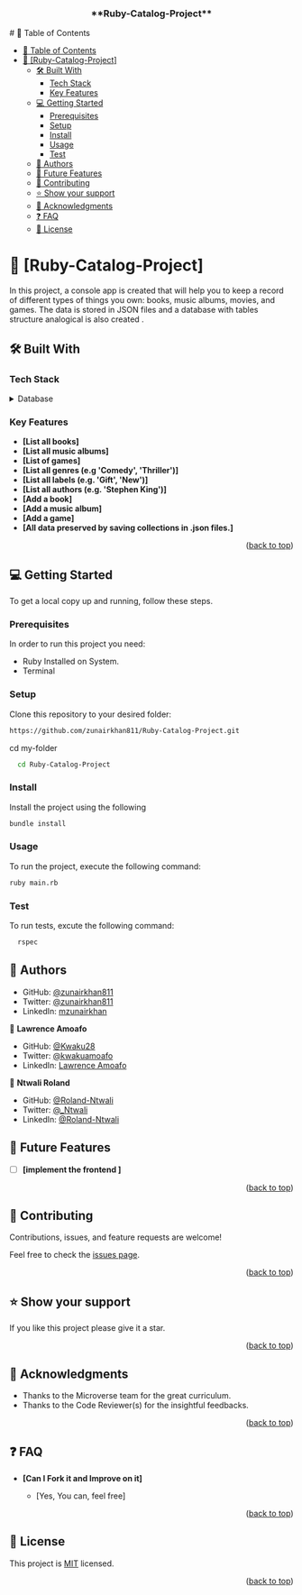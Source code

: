 <a name="readme-top"></a>
<div align='center'>
  <h3><b>**Ruby-Catalog-Project**</b></h3>

</div>
# 📗 Table of Contents

- [📗 Table of Contents](#-table-of-contents)
- [📖 \[Ruby-Catalog-Project\] ](#-ruby-catalog-project-)
  - [🛠 Built With ](#-built-with-)
    - [Tech Stack ](#tech-stack-)
    - [Key Features ](#key-features-)
  - [💻 Getting Started ](#-getting-started-)
    - [Prerequisites](#prerequisites)
    - [Setup](#setup)
    - [Install](#install)
    - [Usage](#usage)
    - [Test](#test)
  - [👥 Authors ](#-authors-)
  - [🔭 Future Features ](#-future-features-)
  - [🤝 Contributing ](#-contributing-)
  - [⭐️ Show your support ](#️-show-your-support-)
  - [🙏 Acknowledgments ](#-acknowledgments-)
  - [❓ FAQ ](#-faq-)
  - [📝 License ](#-license-)

<!-- PROJECT DESCRIPTION -->

# 📖 [Ruby-Catalog-Project] <a name="about-project"></a>
In this project, a console app is created that will help you to keep a record of different types of things you own: books, music albums, movies, and games. The data is stored in JSON files 
and a database with tables structure analogical is also created .

## 🛠 Built With <a name="built-with"></a>

### Tech Stack <a name="tech-stack"></a>


<details>
<summary>Database</summary>
  <ul>
    <li><a href="https://www.ruby-lang.org/en/">Ruby</a></li>
  </ul>
</details>

<!-- Features -->

### Key Features <a name="key-features"></a>

- **[List all books]**
- **[List all music albums]**
- **[List of games]**
- **[List all genres (e.g 'Comedy', 'Thriller')]**
- **[List all labels (e.g. 'Gift', 'New')]**
- **[List all authors (e.g. 'Stephen King')]**
- **[Add a book]**
- **[Add a music album]**
- **[Add a game]**
- **[All data preserved by saving collections in .json files.]**

<p align="right">(<a href="#readme-top">back to top</a>)</p>

<!-- GETTING STARTED -->

## 💻 Getting Started <a name="getting-started"></a>


To get a local copy up and running, follow these steps.

### Prerequisites

In order to run this project you need:

- Ruby Installed on System.
- Terminal

### Setup


Clone this repository to your desired folder:
```sh
https://github.com/zunairkhan811/Ruby-Catalog-Project.git
```
cd my-folder
```sh
  cd Ruby-Catalog-Project
```
### Install
Install the project using the following 
```sh
bundle install
```
### Usage 
To run the project, execute the following command:
```sh
ruby main.rb
```

### Test
To run tests, excute the following command:
```sh
  rspec
```

<!-- AUTHORS -->
## 👥 Authors <a name="authors"></a>

- GitHub: [@zunairkhan811](https://github.com/zunairkhan811)
- Twitter: [@zunairkhan811](https://twitter.com/zunairkhan811)
- LinkedIn: [mzunairkhan](https://www.linkedin.com/in/mzunairkhan)

👤 **Lawrence Amoafo**

- GitHub: [@Kwaku28](https://github.com/Kwaku28)
- Twitter: [@kwakuamoafo](https://twitter.com/kwakuamoafo)
- LinkedIn: [Lawrence Amoafo](https://linkedin.com/in/lawrenceamoafo)

👤 **Ntwali Roland**

- GitHub: [@Roland-Ntwali](https://github.com/Roland-Ntwali)
- Twitter: [@_Ntwali](https://twitter.com/_Ntwali)
- LinkedIn: [@Roland-Ntwali](https://www.linkedin.com/in/roland-ntwali/)

<!-- FUTURE FEATURES -->

## 🔭 Future Features <a name="future-features"></a>

- [ ] **[implement the frontend ]**

<p align="right">(<a href="#readme-top">back to top</a>)</p>

<!-- CONTRIBUTING -->

## 🤝 Contributing <a name="contributing"></a>

Contributions, issues, and feature requests are welcome!

Feel free to check the [issues page](https://github.com/zunairkhan811/Ruby-Catalog-Project/issues).

<p align="right">(<a href="#readme-top">back to top</a>)</p>

<!-- SUPPORT -->

## ⭐️ Show your support <a name="support"></a>


If you like this project please give it a star.

<p align="right">(<a href="#readme-top">back to top</a>)</p>

<!-- ACKNOWLEDGEMENTS -->

## 🙏 Acknowledgments <a name="acknowledgements"></a>

- Thanks to the Microverse team for the great curriculum.
- Thanks to the Code Reviewer(s) for the insightful feedbacks.



<p align="right">(<a href="#readme-top">back to top</a>)</p>

<!-- FAQ (optional) -->


## ❓ FAQ <a name="faq"></a>


- **[Can I Fork it and Improve on it]**

  - [Yes, You can, feel free]


<p align="right">(<a href="#readme-top">back to top</a>)</p>

<!-- LICENSE -->

## 📝 License <a name="license"></a>

This project is [MIT](./LICENSE) licensed.

<p align="right">(<a href="#readme-top">back to top</a>)</p>

